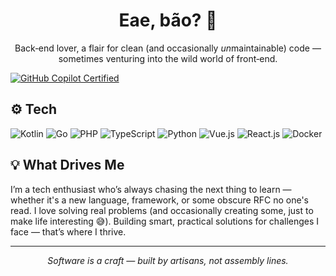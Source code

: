 <h1 align="center">Eae, bão? 👋</h1>

<p align="center">
  Back‑end lover, a flair for clean (and occasionally <em>un</em>maintainable) code — sometimes venturing into the wild world of front‑end.
</p>

[![GitHub Copilot Certified](https://img.shields.io/badge/GitHub%20Copilot-Certified-8957E5?style=for-the-badge&logo=github-copilot&logoColor=white)](https://www.credly.com/badges/0be95cc0-583d-47c2-b318-7a21fce1c1a7/public_url)

## ⚙️ Tech

![Kotlin](https://img.shields.io/badge/-Kotlin-7F52FF?style=flat&logo=kotlin&logoColor=fff)
![Go](https://img.shields.io/badge/-Go-00ADD8?style=flat&logo=go&logoColor=fff)
![PHP](https://img.shields.io/badge/-PHP-777BB4?style=flat&logo=php&logoColor=fff)
![TypeScript](https://img.shields.io/badge/-TypeScript-3178C6?style=flat&logo=typescript&logoColor=fff)
![Python](https://img.shields.io/badge/-Python-3776AB?style=flat&logo=python&logoColor=fff)
![Vue.js](https://img.shields.io/badge/-Vue.js-4FC08D?style=flat&logo=vue.js&logoColor=fff)
![React.js](https://img.shields.io/badge/-React-61DBFB?style=flat&logo=react&logoColor=fff)
![Docker](https://img.shields.io/badge/-Docker-2496ED?style=flat&logo=docker&logoColor=white)

## 💡 What Drives Me

I’m a tech enthusiast who’s always chasing the next thing to learn — whether it's a new language, framework, or some obscure RFC no one's read. I love solving real problems (and occasionally creating some, just to make life interesting 😅). Building smart, practical solutions for challenges I face — that’s where I thrive.

---

<p align="center"><em>Software is a craft — built by artisans, not assembly lines.</em></p>
